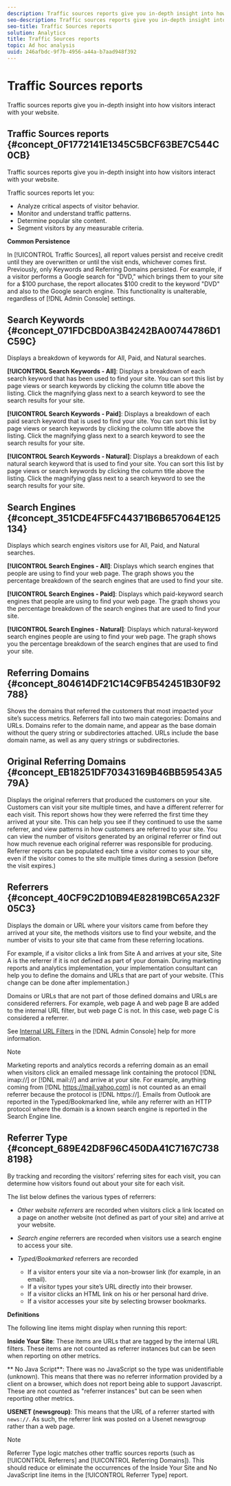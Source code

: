 ```yaml
---
description: Traffic sources reports give you in-depth insight into how visitors interact with your website.
seo-description: Traffic sources reports give you in-depth insight into how visitors interact with your website.
seo-title: Traffic Sources reports
solution: Analytics
title: Traffic Sources reports
topic: Ad hoc analysis
uuid: 246afbdc-9f7b-4956-a44a-b7aad948f392
---
```


# Traffic Sources reports

Traffic sources reports give you in-depth insight into how visitors interact with your website.

## Traffic Sources reports {#concept_0F1772141E1345C5BCF63BE7C544C0CB}

Traffic sources reports give you in-depth insight into how visitors interact with your website. 

Traffic sources reports let you:

* Analyze critical aspects of visitor behavior. 
* Monitor and understand traffic patterns. 
* Determine popular site content. 
* Segment visitors by any measurable criteria.

**Common Persistence**

In [!UICONTROL Traffic Sources], all report values persist and receive credit until they are overwritten or until the visit ends, whichever comes first. Previously, only Keywords and Referring Domains persisted. For example, if a visitor performs a Google search for "DVD," which brings them to your site for a $100 purchase, the report allocates $100 credit to the keyword "DVD" and also to the Google search engine. This functionality is unalterable, regardless of [!DNL Admin Console] settings. 

## Search Keywords {#concept_071FDCBD0A3B4242BA00744786D1C59C}

Displays a breakdown of keywords for All, Paid, and Natural searches.

<!-- 

c_reports_search_keyword.xml

 -->

**[!UICONTROL Search Keywords - All]**: Displays a breakdown of each search keyword that has been used to find your site. You can sort this list by page views or search keywords by clicking the column title above the listing. Click the magnifying glass next to a search keyword to see the search results for your site.

**[!UICONTROL Search Keywords - Paid]**: Displays a breakdown of each paid search keyword that is used to find your site. You can sort this list by page views or search keywords by clicking the column title above the listing. Click the magnifying glass next to a search keyword to see the search results for your site.

**[!UICONTROL Search Keywords - Natural]**: Displays a breakdown of each natural search keyword that is used to find your site. You can sort this list by page views or search keywords by clicking the column title above the listing. Click the magnifying glass next to a search keyword to see the search results for your site. 

## Search Engines {#concept_351CDE4F5FC44371B6B657064E125134}

Displays which search engines visitors use for All, Paid, and Natural searches.

<!-- 

c_reports_search_engines.xml

 -->

**[!UICONTROL Search Engines - All]**: Displays which search engines that people are using to find your web page. The graph shows you the percentage breakdown of the search engines that are used to find your site.

**[!UICONTROL Search Engines - Paid]**: Displays which paid-keyword search engines that people are using to find your web page. The graph shows you the percentage breakdown of the search engines that are used to find your site.

**[!UICONTROL Search Engines - Natural]**: Displays which natural-keyword search engines people are using to find your web page. The graph shows you the percentage breakdown of the search engines that are used to find your site. 

## Referring Domains {#concept_804614DF21C14C9FB542451B30F92788}

<!-- 

c_reports_ref_domains.xml

 -->

Shows the domains that referred the customers that most impacted your site’s success metrics. Referrers fall into two main categories: Domains and URLs. Domains refer to the domain name, and appear as the base domain without the query string or subdirectories attached. URLs include the base domain name, as well as any query strings or subdirectories. 

## Original Referring Domains {#concept_EB18251DF70343169B46BB59543A579A}

<!-- 

c_reports_original_ref_domains.xml

 -->

Displays the original referrers that produced the customers on your site. Customers can visit your site multiple times, and have a different referrer for each visit. This report shows how they were referred the first time they arrived at your site. This can help you see if they continued to use the same referrer, and view patterns in how customers are referred to your site. You can view the number of visitors generated by an original referrer or find out how much revenue each original referrer was responsible for producing. Referrer reports can be populated each time a visitor comes to your site, even if the visitor comes to the site multiple times during a session (before the visit expires.) 

## Referrers {#concept_40CF9C2D10B94E82819BC65A232F05C3}

Displays the domain or URL where your visitors came from before they arrived at your site, the methods visitors use to find your website, and the number of visits to your site that came from these referring locations.

<!-- 

c_reports_referrers.xml

 -->

For example, if a visitor clicks a link from Site A and arrives at your site, Site A is the referrer if it is not defined as part of your domain. During marketing reports and analytics implementation, your implementation consultant can help you to define the domains and URLs that are part of your website. (This change can be done after implementation.)

Domains or URLs that are not part of those defined domains and URLs are considered referrers. For example, web page A and web page B are added to the internal URL filter, but web page C is not. In this case, web page C is considered a referrer.

See [Internal URL Filters](https://marketing.adobe.com/resources/help/en_US/reference/index.html?f=internal_URL_filter_admin) in the [!DNL Admin Console] help for more information.

>[!NOTE]
>
>Marketing reports and analytics records a referring domain as an email when visitors click an emailed message link containing the protocol [!DNL imap://] or [!DNL mail://] and arrive at your site. For example, anything coming from [!DNL https://mail.yahoo.com] is not counted as an email referrer because the protocol is [!DNL https://]. Emails from Outlook are reported in the Typed/Bookmarked line, while any referrer with an HTTP protocol where the domain is a known search engine is reported in the Search Engine line.

## Referrer Type {#concept_689E42D8F96C450DA41C7167C7388198}

By tracking and recording the visitors’ referring sites for each visit, you can determine how visitors found out about your site for each visit.

<!-- 

c_reports_ref_types.xml

 -->

The list below defines the various types of referrers:

* *Other website referrers* are recorded when visitors click a link located on a page on another website (not defined as part of your site) and arrive at your website. 
* *Search engine* referrers are recorded when visitors use a search engine to access your site. 
* *Typed/Bookmarked* referrers are recorded

    * If a visitor enters your site via a non-browser link (for example, in an email). 
    * If a visitor types your site’s URL directly into their browser. 
    * If a visitor clicks an HTML link on his or her personal hard drive. 
    * If a visitor accesses your site by selecting browser bookmarks.

**Definitions**

The following line items might display when running this report:

**Inside Your Site**: These items are URLs that are tagged by the internal URL filters. These items are not counted as referrer instances but can be seen when reporting on other metrics.

** No Java Script**: There was no JavaScript so the type was unidentifiable (unknown). This means that there was no referrer information provided by a client on a browser, which does not report being able to support Javascript. These are not counted as "referrer instances" but can be seen when reporting other metrics.

**USENET (newsgroup)**: This means that the URL of a referrer started with `news://`. As such, the referrer link was posted on a Usenet newsgroup rather than a web page.

>[!NOTE]
>
>Referrer Type logic matches other traffic sources reports (such as [!UICONTROL Referrers] and [!UICONTROL Referring Domains]). This should reduce or eliminate the occurrences of the Inside Your Site and No JavaScript line items in the [!UICONTROL Referrer Type] report.

